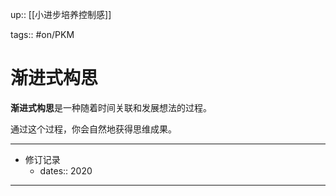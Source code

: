 up:: [[小进步培养控制感]]

tags:: #on/PKM 

# 渐进式构思

**渐进式构思**是一种随着时间关联和发展想法的过程。

通过这个过程，你会自然地获得思维成果。

---

- 修订记录
	- dates:: 2020

---
